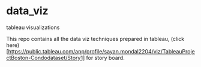 # data_viz
tableau visualizations

This repo contains all the data viz techniques prepared in tableau, (click here)[https://public.tableau.com/app/profile/sayan.mondal2204/viz/TableauProjectBoston-Condodataset/Story1] for story board.
